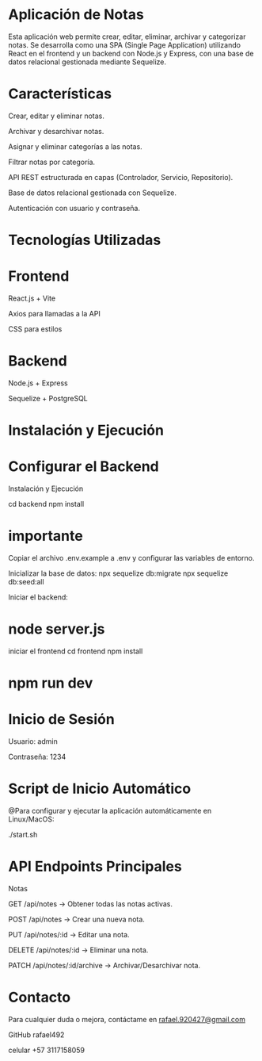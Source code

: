 # Aplicación de Notas

Esta aplicación web permite crear, editar, eliminar, archivar y categorizar notas. Se desarrolla como una SPA (Single Page Application) utilizando React en el frontend y un backend con Node.js y Express, con una base de datos relacional gestionada mediante Sequelize.

# Características

Crear, editar y eliminar notas.

Archivar y desarchivar notas.

Asignar y eliminar categorías a las notas.

Filtrar notas por categoría.

API REST estructurada en capas (Controlador, Servicio, Repositorio).

Base de datos relacional gestionada con Sequelize.

Autenticación con usuario y contraseña.

# Tecnologías Utilizadas

# Frontend

React.js + Vite

Axios para llamadas a la API

CSS para estilos

# Backend

Node.js + Express

Sequelize + PostgreSQL

# Instalación y Ejecución

# Configurar el Backend

Instalación y Ejecución

cd backend
npm install

# importante

Copiar el archivo .env.example a .env y configurar las variables de entorno.

Inicializar la base de datos:
npx sequelize db:migrate
npx sequelize db:seed:all

Iniciar el backend:

# node server.js

iniciar el frontend
cd frontend
npm install

# npm run dev

# Inicio de Sesión

Usuario: admin

Contraseña: 1234

# Script de Inicio Automático

@Para configurar y ejecutar la aplicación automáticamente en Linux/MacOS:

./start.sh

# API Endpoints Principales

Notas

GET /api/notes → Obtener todas las notas activas.

POST /api/notes → Crear una nueva nota.

PUT /api/notes/:id → Editar una nota.

DELETE /api/notes/:id → Eliminar una nota.

PATCH /api/notes/:id/archive → Archivar/Desarchivar nota.



# Contacto

Para cualquier duda o mejora, contáctame en rafael.920427@gmail.com

GitHub rafael492

celular +57 3117158059